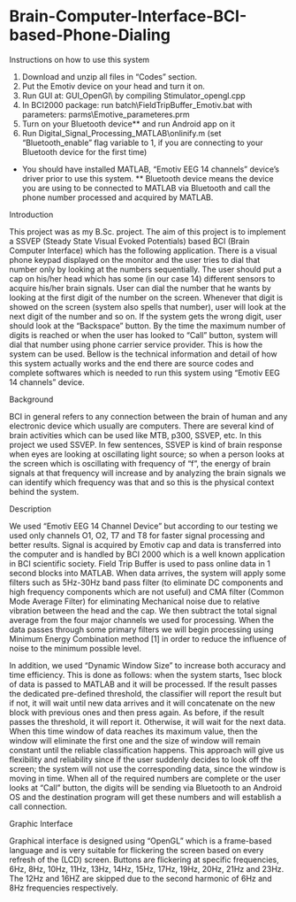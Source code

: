 # Brain-Computer-Interface-BCI-based-Phone-Dialing


Instructions on how to use this system
1. Download and unzip all files in “Codes” section.
2. Put the Emotiv device on your head and turn it on.
3. Run GUI at: GUI_OpenGl\ by compiling Stimulator_opengl.cpp
4. In BCI2000 package: run batch\FieldTripBuffer_Emotiv.bat with parameters: parms\Emotive_parameteres.prm
5. Turn on your Bluetooth device** and run Android app on it
6. Run Digital_Signal_Processing_MATLAB\onlinify.m (set “Bluetooth_enable” flag variable to 1, if you are connecting to your Bluetooth device for the first time)

* You should have installed MATLAB, “Emotiv EEG 14 channels” device’s driver prior to use this system.
** Bluetooth device means the device you are using to be connected to MATLAB via Bluetooth and call the phone number processed and acquired by MATLAB.


Introduction

This project was as my B.Sc. project. The aim of this project is to implement a SSVEP (Steady State Visual Evoked Potentials) based BCI (Brain Computer Interface) which has the following application. There is a visual phone keypad displayed on the monitor and the user tries to dial that number only by looking at the numbers sequentially. The user should put a cap on his/her head which has some (in our case 14) different sensors to acquire his/her brain signals. User can dial the number that he wants by looking at the first digit of the number on the screen. Whenever that digit is showed on the screen (system also spells that number), user will look at the next digit of the number and so on. If the system gets the wrong digit, user should look at the “Backspace” button. By the time the maximum number of digits is reached or when the user has looked to “Call” button, system will dial that number using phone carrier service provider. This is how the system can be used. Bellow is the technical information and detail of how this system actually works and the end there are source codes and complete softwares which is needed to run this system using “Emotiv EEG 14 channels” device.




Background

BCI in general refers to any connection between the brain of human and any electronic device which usually are computers. There are several kind of brain activities which can be used like MTB, p300, SSVEP, etc. In this project we used SSVEP. In few sentences, SSVEP is kind of brain response when eyes are looking at oscillating light source; so when a person looks at the screen which is oscillating with frequency of “f”, the energy of brain signals at that frequency will increase and by analyzing the brain signals we can identify which frequency was that and so this is the physical context behind the system.



Description

We used “Emotiv EEG 14 Channel Device” but according to our testing we used only channels O1, O2, T7 and T8 for faster signal processing and better results. Signal is acquired by Emotiv cap and data is transferred into the computer and is handled by BCI 2000 which is a well known application in BCI scientific society. Field Trip Buffer is used to pass online data in 1 second blocks into MATLAB. When data arrives, the system will apply some filters such as 5Hz-30Hz band pass filter (to eliminate DC components and high frequency components which are not useful) and CMA filter (Common Mode Average Filter) for eliminating Mechanical noise due to relative vibration between the head and the cap. We then subtract the total signal average from the four major channels we used for processing. When the data passes through some primary filters we will begin processing using Minimum Energy Combination method [1] in order to reduce the influence of noise to the minimum possible level.

In addition, we used “Dynamic Window Size” to increase both accuracy and time efficiency. This is done as follows: when the system starts, 1sec block of data is passed to MATLAB and it will be processed. If the result passes the dedicated pre-defined threshold, the classifier will report the result but if not, it will wait until new data arrives and it will concatenate on the new block with previous ones and then press again. As before, if the result passes the threshold, it will report it. Otherwise, it will wait for the next data. When this time window of data reaches its maximum value, then the window will eliminate the first one and the size of window will remain constant until the reliable classification happens. This approach will give us flexibility and reliability since if the user suddenly decides to look off the screen; the system will not use the corresponding data, since the window is moving in time. When all of the required numbers are complete or the user looks at “Call” button, the digits will be sending via Bluetooth to an Android OS and the destination program will get these numbers and will establish a call connection.




Graphic Interface

Graphical interface is designed using “OpenGL” which is a frame-based language and is very suitable for flickering the screen based on every refresh of the (LCD) screen. Buttons are flickering at specific frequencies, 6Hz, 8Hz, 10Hz, 11Hz, 13Hz, 14Hz, 15Hz, 17Hz, 19Hz, 20Hz, 21Hz and 23Hz. The 12Hz and 16HZ are skipped due to the second harmonic of 6Hz and 8Hz frequencies respectively.
